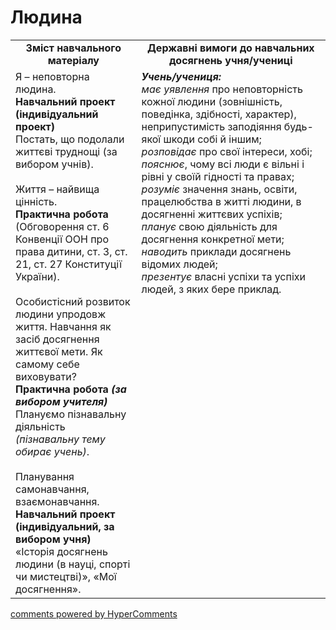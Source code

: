 <div id="hypercomments_widget" class="js-hypercomments-widget invisible"></div>

Людина
=============================================
<table>
  <tr>
    <td width="40%" align="center"><b>Зміст навчального матеріалу<b></td>
    <td width="60%" align="center"><b>Державні вимоги до навчальних досягнень учня/учениці</b></td>
  </tr>
  <tr>
    <td width="40%" style="vertical-align:top !important;">
    Я – неповторна людина.<br>
    <b>Навчальний проект (індивідуальний проект)</b><br>
    Постать, що подолали життєві труднощі (за вибором учнів). <br>
    <br>
    Життя – найвища цінність. <br>
    <b>Практична робота</b><br>
    (Обговорення ст. 6 Конвенції ООН про права дитини, ст. 3, ст. 21, ст. 27 Конституції України).<br>
    <br>
    Особистісний розвиток людини упродовж життя. Навчання як засіб досягнення життєвої мети. Як самому себе виховувати? <br>
    <b>Практична робота <i>(за вибором учителя)</i></b><br>
    Плануємо пізнавальну діяльність <i>(пізнавальну тему обирає учень)</i>.<br>
    <br>
Планування самонавчання, взаємонавчання.<br>
    <b>Навчальний проект (індивідуальний, за вибором учня)</b><br>
    «Історія досягнень людини (в науці, спорті чи мистецтві)», «Мої досягнення».
    </td>
    <td width="60%" style="vertical-align:top !important;">
    <i><b>Учень/учениця:</b></i><br>
<i>має уявлення</i> про неповторність кожної людини (зовнішність, поведінка, здібності, характер), неприпустимість заподіяння будь- якої шкоди собі й іншим;<br>
<i>розповідає</i> про свої інтереси, хобі;<br>
<i>пояснює</i>, чому всі люди є вільні і рівні у своїй гідності та правах;<br>
<i>розуміє</i>  значення знань, освіти, працелюбства в житті людини, в досягненні життєвих успіхів; <br>
<i>планує</i> свою діяльність для досягнення  конкретної мети;<br>
<i>наводить</i> приклади досягнень відомих людей;<br>
<i>презентує</i> власні успіхи та успіхи людей, з яких бере приклад.<br>
    </td>
  </tr>
</table>

<div class="js-hypercomments-container">
<a href="http://hypercomments.com" class="hc-link" title="comments widget">comments powered by HyperComments</a>
</div>